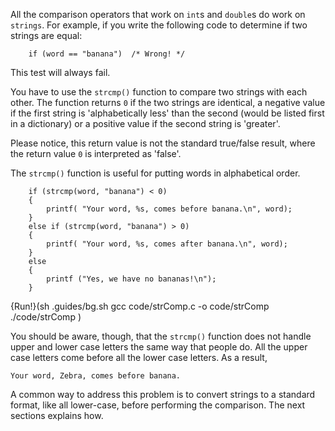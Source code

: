 All the comparison operators that work on `int`s and `double`s do work on `strings`.  For example, if you write the following code to determine if two strings are equal:

```code
    if (word == "banana")  /* Wrong! */ 
```

This test will always fail.

You have to use the `strcmp()` function to compare two strings with each other. The function returns `0` if the two strings are  identical, a negative value if the first string is 'alphabetically less' than the second (would be listed first in a dictionary) or a positive value if the second string is 'greater'.

Please notice, this return value is not the standard true/false result, where the return value `0`  is interpreted as 'false'.



The  `strcmp()` function is useful for putting words in alphabetical order.

```code
    if (strcmp(word, "banana") < 0) 
    {
        printf( "Your word, %s, comes before banana.\n", word);
    } 
    else if (strcmp(word, "banana") > 0) 
    {
        printf( "Your word, %s, comes after banana.\n", word);
    } 
    else 
    {
        printf ("Yes, we have no bananas!\n");
    }
```
{Run!}(sh .guides/bg.sh gcc code/strComp.c -o code/strComp ./code/strComp )

You should be aware, though, that the `strcmp()` function does not handle upper and lower case letters the same way that people do.  All the upper case letters come before all the lower case letters.  As a result,

```code
Your word, Zebra, comes before banana.
```
A common way to address this problem is to convert strings to a standard format, like all lower-case, before performing the comparison.  The next sections explains how.